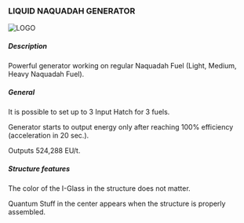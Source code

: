 ### LIQUID NAQUADAH GENERATOR

![LOGO](https://cdn.discordapp.com/attachments/916393114166525974/939742068505477201/NQ_LIQUID.png)

##### Description

Powerful generator working on regular Naquadah Fuel (Light, Medium, Heavy Naquadah Fuel).

##### General

It is possible to set up to 3 Input Hatch for 3 fuels.

Generator starts to output energy only after reaching 100% efficiency (acceleration in 20 sec.).

Outputs 524,288 EU/t.

##### Structure features

The color of the I-Glass in the structure does not matter.

Quantum Stuff in the center appears when the structure is properly assembled.
